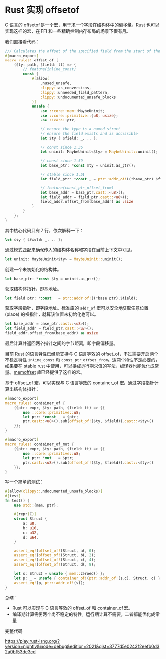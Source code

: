 # Rust 实现 offsetof

C 语言的 offsetof 是一个宏，用于求一个字段在结构体中的偏移量。Rust 也可以实现这样的宏，在 FFI 和一些精确控制内存布局的场景下很有用。

我们直接看代码：

```rust
/// Calculates the offset of the specified field from the start of the named struct.
#[macro_export]
macro_rules! offset_of {
    ($ty: path, $field: tt) => {
        // feature(inline_const)
        const {
            #[allow(
                unused_unsafe,
                clippy::as_conversions,
                clippy::unneeded_field_pattern,
                clippy::undocumented_unsafe_blocks
            )]
            unsafe {
                use ::core::mem::MaybeUninit;
                use ::core::primitive::{u8, usize};
                use ::core::ptr;

                // ensure the type is a named struct
                // ensure the field exists and is accessible
                let $ty { $field: _, .. };

                // const since 1.36
                let uninit: MaybeUninit<$ty> = MaybeUninit::uninit();

                // const since 1.59
                let base_ptr: *const $ty = uninit.as_ptr();

                // stable since 1.51
                let field_ptr: *const _ = ptr::addr_of!((*base_ptr).$field);

                // feature(const_ptr_offset_from)
                let base_addr = base_ptr.cast::<u8>();
                let field_addr = field_ptr.cast::<u8>();
                field_addr.offset_from(base_addr) as usize
            }
        }
    };
}

```

其中核心代码只有 7 行，依次解释一下：

```rust
let $ty { $field: _, .. };
```

通过模式匹配来确保传入的结构体名称和字段在当前上下文中可见。

```rust
let uninit: MaybeUninit<$ty> = MaybeUninit::uninit();
```

创建一个未初始化的结构体。

```rust
let base_ptr: *const $ty = uninit.as_ptr();
```

获取结构体指针，即基地址。

```rust
let field_ptr: *const _ = ptr::addr_of!((*base_ptr).$field);
```

获取字段指针，即字段地址。标准库的 `addr_of` 宏可以安全地获取任意位置 (place) 的裸指针，就算该位置未初始化也可以。

```rust
let base_addr = base_ptr.cast::<u8>();
let field_addr = field_ptr.cast::<u8>();
field_addr.offset_from(base_addr) as usize
```

最后计算并返回两个指针之间的字节距离，即字段偏移量。

目前 Rust 的语言特性已经能支持与 C 语言等效的 offset_of，不过需要开启两个不稳定特性 `inline_const` 和 `const_ptr_offset_from`。这两个特性不是必要的，如果要在 stable rust 中使用，可以换成运行期求值的写法，编译器也能优化成常量。[memoffset](docs.rs/memoffset/) 库已经提供了这样的宏。

基于 offset_of 宏，可以实现与 C 语言等效的 container_of 宏，通过字段指针计算出结构体指针：

```rust
#[macro_export]
macro_rules! container_of {
    ($ptr: expr, $ty: path, $field: tt) => {{
        use ::core::primitive::u8;
        let ptr: *const _ = $ptr;
        ptr.cast::<u8>().sub(offset_of!($ty, $field)).cast::<$ty>()
    }};
}

#[macro_export]
macro_rules! container_of_mut {
    ($ptr: expr, $ty: path, $field: tt) => {{
        use ::core::primitive::u8;
        let ptr: *mut _ = $ptr;
        ptr.cast::<u8>().sub(offset_of!($ty, $field)).cast::<$ty>()
    }};
}
```

写一个简单的测试：

```rust
#[allow(clippy::undocumented_unsafe_blocks)]
#[test]
fn test() {
    use std::{mem, ptr};

    #[repr(C)]
    struct Struct {
        a: u8,
        b: u16,
        c: u32,
        d: u64,
    }

    assert_eq!(offset_of!(Struct, a), 0);
    assert_eq!(offset_of!(Struct, b), 2);
    assert_eq!(offset_of!(Struct, c), 4);
    assert_eq!(offset_of!(Struct, d), 8);

    let s: Struct = unsafe { mem::zeroed() };
    let p: _ = unsafe { container_of!(ptr::addr_of!(s.c), Struct, c) };
    assert_eq!(p, ptr::addr_of!(s));
}
```

总结：

+ Rust 可以实现与 C 语言等效的 offset_of 和 container_of 宏。
+ 编译期计算需要两个尚不稳定的特性，运行期计算不需要，二者都能优化成常量

完整代码

<https://play.rust-lang.org/?version=nightly&mode=debug&edition=2021&gist=3777d5e0243f2eefb0d32a0bf53de3cd>